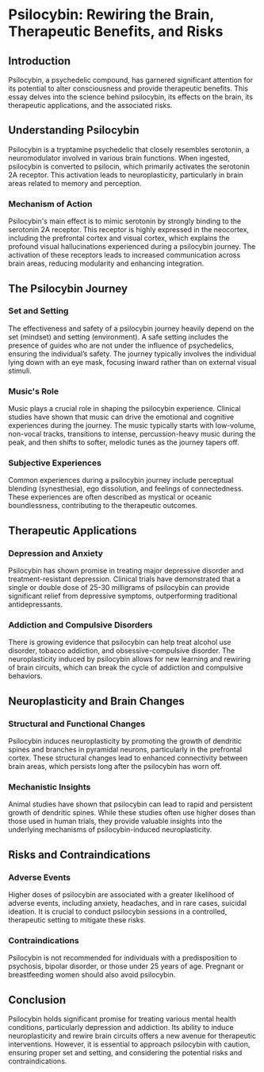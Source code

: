 # Psilocybin: Rewiring the Brain, Therapeutic Benefits, and Risks

## Introduction

Psilocybin, a psychedelic compound, has garnered significant attention for its potential to alter consciousness and provide therapeutic benefits. This essay delves into the science behind psilocybin, its effects on the brain, its therapeutic applications, and the associated risks.

## Understanding Psilocybin

Psilocybin is a tryptamine psychedelic that closely resembles serotonin, a neuromodulator involved in various brain functions. When ingested, psilocybin is converted to psilocin, which primarily activates the serotonin 2A receptor. This activation leads to neuroplasticity, particularly in brain areas related to memory and perception.

### Mechanism of Action

Psilocybin's main effect is to mimic serotonin by strongly binding to the serotonin 2A receptor. This receptor is highly expressed in the neocortex, including the prefrontal cortex and visual cortex, which explains the profound visual hallucinations experienced during a psilocybin journey. The activation of these receptors leads to increased communication across brain areas, reducing modularity and enhancing integration.

## The Psilocybin Journey

### Set and Setting

The effectiveness and safety of a psilocybin journey heavily depend on the set (mindset) and setting (environment). A safe setting includes the presence of guides who are not under the influence of psychedelics, ensuring the individual’s safety. The journey typically involves the individual lying down with an eye mask, focusing inward rather than on external visual stimuli.

### Music's Role

Music plays a crucial role in shaping the psilocybin experience. Clinical studies have shown that music can drive the emotional and cognitive experiences during the journey. The music typically starts with low-volume, non-vocal tracks, transitions to intense, percussion-heavy music during the peak, and then shifts to softer, melodic tunes as the journey tapers off.

### Subjective Experiences

Common experiences during a psilocybin journey include perceptual blending (synesthesia), ego dissolution, and feelings of connectedness. These experiences are often described as mystical or oceanic boundlessness, contributing to the therapeutic outcomes.

## Therapeutic Applications

### Depression and Anxiety

Psilocybin has shown promise in treating major depressive disorder and treatment-resistant depression. Clinical trials have demonstrated that a single or double dose of 25-30 milligrams of psilocybin can provide significant relief from depressive symptoms, outperforming traditional antidepressants.

### Addiction and Compulsive Disorders

There is growing evidence that psilocybin can help treat alcohol use disorder, tobacco addiction, and obsessive-compulsive disorder. The neuroplasticity induced by psilocybin allows for new learning and rewiring of brain circuits, which can break the cycle of addiction and compulsive behaviors.

## Neuroplasticity and Brain Changes

### Structural and Functional Changes

Psilocybin induces neuroplasticity by promoting the growth of dendritic spines and branches in pyramidal neurons, particularly in the prefrontal cortex. These structural changes lead to enhanced connectivity between brain areas, which persists long after the psilocybin has worn off.

### Mechanistic Insights

Animal studies have shown that psilocybin can lead to rapid and persistent growth of dendritic spines. While these studies often use higher doses than those used in human trials, they provide valuable insights into the underlying mechanisms of psilocybin-induced neuroplasticity.

## Risks and Contraindications

### Adverse Events

Higher doses of psilocybin are associated with a greater likelihood of adverse events, including anxiety, headaches, and in rare cases, suicidal ideation. It is crucial to conduct psilocybin sessions in a controlled, therapeutic setting to mitigate these risks.

### Contraindications

Psilocybin is not recommended for individuals with a predisposition to psychosis, bipolar disorder, or those under 25 years of age. Pregnant or breastfeeding women should also avoid psilocybin.

## Conclusion

Psilocybin holds significant promise for treating various mental health conditions, particularly depression and addiction. Its ability to induce neuroplasticity and rewire brain circuits offers a new avenue for therapeutic interventions. However, it is essential to approach psilocybin with caution, ensuring proper set and setting, and considering the potential risks and contraindications.